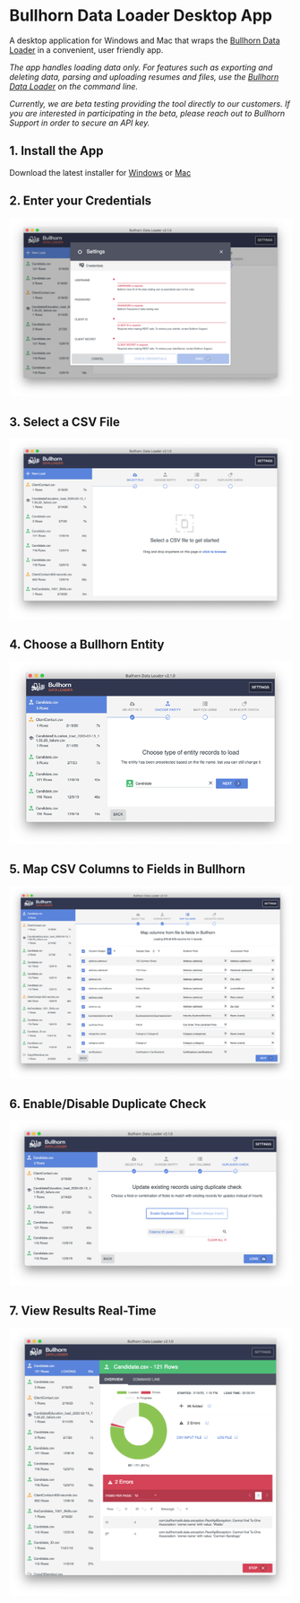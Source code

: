 # Bullhorn Data Loader Desktop App

A desktop application for Windows and Mac that wraps the [Bullhorn Data Loader](https://github.com/bullhorn/dataloader) in a convenient, user friendly app. 

_The app handles loading data only. For features such as exporting and deleting data, parsing and uploading resumes and files, use the [Bullhorn Data Loader](https://github.com/bullhorn/dataloader) on the command line._

_Currently, we are beta testing providing the tool directly to our customers. If you are interested in participating in the beta, please reach out to Bullhorn Support in order to secure an API key._

## 1. Install the App

Download the latest installer for
[Windows](https://github.com/bullhorn/dataloader-app/releases/download/v2.2.1/Bullhorn-Data-Loader-Setup-2.2.1.exe)
or [Mac](https://github.com/bullhorn/dataloader-app/releases/download/v2.2.1/Bullhorn-Data-Loader-2.2.1.dmg)

## 2. Enter your Credentials

![Select File Screenshot](images/credentials.png)

## 3. Select a CSV File

![Select File Screenshot](images/select-file.png)

## 4. Choose a Bullhorn Entity

![Select File Screenshot](images/choose-entity.png)

## 5. Map CSV Columns to Fields in Bullhorn

![Select File Screenshot](images/map-columns.png)

## 6. Enable/Disable Duplicate Check

![Select File Screenshot](images/duplicate-check.png)

## 7. View Results Real-Time

![Select File Screenshot](images/results.png)
